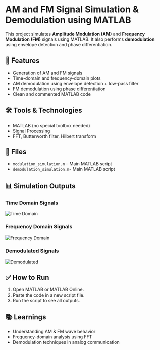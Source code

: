 
# AM and FM Signal Simulation & Demodulation using MATLAB

This project simulates **Amplitude Modulation (AM)** and **Frequency Modulation (FM)** signals using MATLAB. It also performs **demodulation** using envelope detection and phase differentiation.

## 📌 Features

- Generation of AM and FM signals
- Time-domain and frequency-domain plots
- AM demodulation using envelope detection + low-pass filter
- FM demodulation using phase differentiation
- Clean and commented MATLAB code

## 🛠️ Tools & Technologies

- MATLAB (no special toolbox needed)
- Signal Processing
- FFT, Butterworth filter, Hilbert transform

## 📁 Files

- `modulation_simulation.m` – Main MATLAB script
- `demodulation_simulation.m`- Main MATLAB script
## 📊 Simulation Outputs

### Time Domain Signals
![Time Domain](screenshots/time_domain_signals.png)

### Frequency Domain Signals
![Frequency Domain](screenshots/frequency_domain_signals.png)

### Demodulated Signals
![Demodulated](screenshots/demodulated_signals.png)



## ✅ How to Run

1. Open MATLAB or MATLAB Online.
2. Paste the code in a new script file.
3. Run the script to see all outputs.

## 📚 Learnings

- Understanding AM & FM wave behavior
- Frequency-domain analysis using FFT
- Demodulation techniques in analog communication

